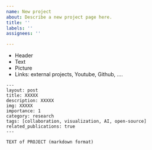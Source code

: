 ```yaml
---
name: New project
about: Describe a new project page here.
title: ''
labels: ''
assignees: ''

---
```


- Header
- Text
- Picture
- Links: external projects, Youtube, Github, ....

```
---
layout: post
title: XXXXX
description: XXXXX
img: XXXXX
importance: 1
category: research
tags: [collaboration, visualization, AI, open-source]
related_publications: true
---

TEXT of PROJECT (markdown format)
```
